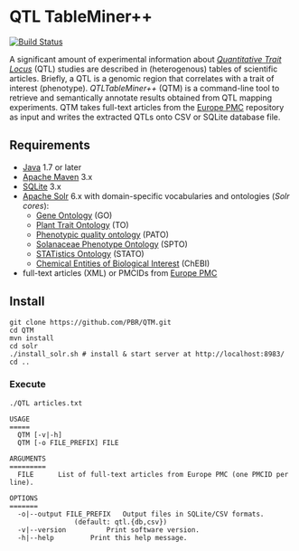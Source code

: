 # QTL TableMiner++

[![Build Status](https://travis-ci.org/candYgene/QTM.svg?branch=master)](https://travis-ci.org/candYgene/QTM)

A significant amount of experimental information about [_Quantitative Trait Locus_](https://en.wikipedia.org/wiki/Quantitative_trait_locus) (QTL) studies are described in (heterogenous) tables of scientific articles. Briefly, a QTL is a genomic region that correlates with a trait of interest (phenotype). _QTLTableMiner++_ (QTM) is a command-line tool to retrieve and semantically annotate results obtained from QTL mapping experiments. QTM takes full-text articles from the [Europe PMC](https://europepmc.org/) repository as input and writes the extracted QTLs onto CSV or SQLite database file.

## Requirements

* [Java](http://www.oracle.com/technetwork/java/javase/downloads/index.html) 1.7 or later
* [Apache Maven](https://maven.apache.org/) 3.x
* [SQLite](https://sqlite.org/) 3.x
* [Apache Solr](https://lucene.apache.org/solr/) 6.x with domain-specific vocabularies and ontologies (_Solr cores_):
  * [Gene Ontology](http://www.ontobee.org/ontology/GO) (GO)
  * [Plant Trait Ontology](http://www.ontobee.org/ontology/TO) (TO)
  * [Phenotypic quality ontology](http://www.ontobee.org/ontology/PATO) (PATO)
  * [Solanaceae Phenotype Ontology](http://purl.bioontology.org/ontology/SPTO) (SPTO)
  * [STATistics Ontology](http://www.ontobee.org/ontology/STATO) (STATO)
  * [Chemical Entities of Biological Interest](https://www.ebi.ac.uk/chebi/) (ChEBI)
* full-text articles (XML) or PMCIDs from [Europe PMC](https://europepmc.org/)

## Install

```
git clone https://github.com/PBR/QTM.git
cd QTM
mvn install
cd solr
./install_solr.sh # install & start server at http://localhost:8983/
cd ..
```

### Execute

`./QTL articles.txt`

```
USAGE
=====
  QTM [-v|-h]
  QTM [-o FILE_PREFIX] FILE

ARGUMENTS
=========
  FILE		List of full-text articles from Europe PMC (one PMCID per line).

OPTIONS
=======
  -o|--output FILE_PREFIX	Output files in SQLite/CSV formats.
				(default: qtl.{db,csv})
  -v|--version			Print software version.
  -h|--help			Print this help message.
```

